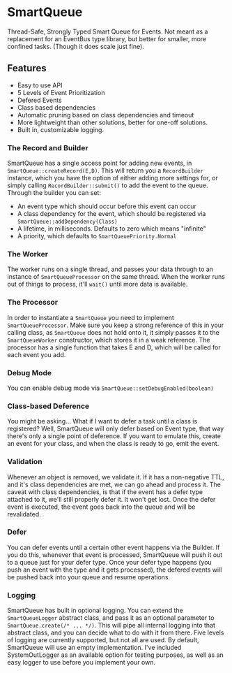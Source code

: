 # SmartQueue

Thread-Safe, Strongly Typed Smart Queue for Events.  Not meant as a replacement for an EventBus type library, but better
for smaller, more confined tasks. (Though it does scale just fine).

## Features

* Easy to use API
* 5 Levels of Event Prioritization
* Defered Events
* Class based dependencies
* Automatic pruning based on class dependencies and timeout
* More lightweight than other solutions, better for one-off solutions.
* Built in, customizable logging.

### The Record and Builder

SmartQueue has a single access point for adding new events, in ```SmartQueue::createRecord(E,D)```.  This will return 
you a ```RecordBuilder``` instance, which you have the option of either adding more settings for, or simply calling
```RecordBuilder::submit()``` to add the event to the queue.  Through the builder you can set:

* An event type which should occur before this event can occur
* A class dependency for the event, which should be registered via ```SmartQueue::addDependency(Class)```
* A lifetime, in milliseconds.  Defaults to zero which means "infinite"
* A priority, which defaults to ```SmartQueuePriority.Normal```

### The Worker

The worker runs on a single thread, and passes your data through to an instance of ```SmartQueueProcessor``` on the
same thread.  When the worker runs out of things to process, it'll ```wait()``` until more data is available.

### The Processor

In order to instantiate a ```SmartQueue``` you need to implement ```SmartQueueProcessor```.  Make sure you keep a strong
reference of this in your calling class, as ```SmartQueue``` does not hold onto it, it simply passes it to the
```SmartQueueWorker``` constructor, which stores it in a weak reference.  The processor has a single function that takes
E and D, which will be called for each event you add.

### Debug Mode

You can enable debug mode via ```SmartQueue::setDebugEnabled(boolean)```

### Class-based Deference

You might be asking... What if I want to defer a task until a class is registered?  Well, SmartQueue will only defer
based on Event type, that way there's only a single point of deference.  If you want to emulate this, create an event
for your class, and when the class is ready to go, emit the event.

### Validation

Whenever an object is removed, we validate it.  If it has a non-negative TTL, and it's class dependencies are met, we
can go ahead and process it.  The caveat with class dependencies, is that if the event has a defer type attached to it,
we'll still properly defer it.  It won't get lost.  Once the defer event is executed, the event goes back into the queue
and will be revalidated.

### Defer

You can defer events until a certain other event happens via the Builder.  If you do this, whenever that event is
processed, SmartQueue will push it out to a queue just for your defer type.  Once your defer type happens (you push an
event with the type and it gets processed), the defered events will be pushed back into your queue and resume operations.

### Logging

SmartQueue has built in optional logging.  You can extend the ```SmartQueueLogger``` abstract class, and pass it as an
optional parameter to ```SmartQueue.create(/* ... */)```.  This will pipe all internal logging into that abstract class,
and you can decide what to do with it from there.  Five levels of logging are currently supported, but not all are used.
By default, SmartQueue will use an empty implementation.  I've included SystemOutLogger as an available option for
testing purposes, as well as an easy logger to use before you implement your own.